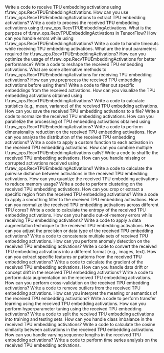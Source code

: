 Write a code to receive TPU embedding activations using tf.raw_ops.RecvTPUEmbeddingActivations.
How can you use tf.raw_ops.RecvTPUEmbeddingActivations to extract TPU embedding activations?
Write a code to process the received TPU embedding activations using tf.raw_ops.RecvTPUEmbeddingActivations.
What is the purpose of tf.raw_ops.RecvTPUEmbeddingActivations in TensorFlow?
How can you handle errors while using tf.raw_ops.RecvTPUEmbeddingActivations?
Write a code to handle timeouts while receiving TPU embedding activations.
What are the input parameters required for tf.raw_ops.RecvTPUEmbeddingActivations?
How can you optimize the usage of tf.raw_ops.RecvTPUEmbeddingActivations for better performance?
Write a code to reshape the received TPU embedding activations.
What are some alternative methods to tf.raw_ops.RecvTPUEmbeddingActivations for receiving TPU embedding activations?
How can you preprocess the received TPU embedding activations before using them?
Write a code to filter out specific embeddings from the received activations.
How can you visualize the TPU embedding activations obtained using tf.raw_ops.RecvTPUEmbeddingActivations?
Write a code to calculate statistics (e.g., mean, variance) of the received TPU embedding activations.
How can you save the received TPU embedding activations to a file?
Write a code to normalize the received TPU embedding activations.
How can you parallelize the processing of TPU embedding activations obtained using tf.raw_ops.RecvTPUEmbeddingActivations?
Write a code to perform dimensionality reduction on the received TPU embedding activations.
How can you analyze the distribution of the received TPU embedding activations?
Write a code to apply a custom function to each activation in the received TPU embedding activations.
How can you combine multiple tf.raw_ops.RecvTPUEmbeddingActivations calls?
Write a code to shuffle the received TPU embedding activations.
How can you handle missing or corrupted activations received using tf.raw_ops.RecvTPUEmbeddingActivations?
Write a code to calculate the pairwise distance between activations in the received TPU embedding activations.
How can you quantize the received TPU embedding activations to reduce memory usage?
Write a code to perform clustering on the received TPU embedding activations.
How can you crop or extract a specific region from the received TPU embedding activations?
Write a code to apply a smoothing filter to the received TPU embedding activations.
How can you normalize the received TPU embedding activations across different TPU cores?
Write a code to calculate the entropy of the received TPU embedding activations.
How can you handle out-of-memory errors while receiving TPU embedding activations?
Write a code to apply a data augmentation technique to the received TPU embedding activations.
How can you adjust the precision or data type of the received TPU embedding activations?
Write a code to concatenate multiple sets of received TPU embedding activations.
How can you perform anomaly detection on the received TPU embedding activations?
Write a code to convert the received TPU embedding activations into a different format (e.g., images, text).
How can you extract specific features or patterns from the received TPU embedding activations?
Write a code to calculate the gradient of the received TPU embedding activations.
How can you handle data drift or concept drift in the received TPU embedding activations?
Write a code to perform data augmentation on the received TPU embedding activations.
How can you perform cross-validation on the received TPU embedding activations?
Write a code to remove outliers from the received TPU embedding activations.
How can you interpret the meaning or semantics of the received TPU embedding activations?
Write a code to perform transfer learning using the received TPU embedding activations.
How can you perform hyperparameter tuning using the received TPU embedding activations?
Write a code to split the received TPU embedding activations into training and testing sets.
How can you handle class imbalance in the received TPU embedding activations?
Write a code to calculate the cosine similarity between activations in the received TPU embedding activations.
How can you handle varying sequence lengths in the received TPU embedding activations?
Write a code to perform time series analysis on the received TPU embedding activations.